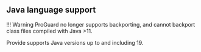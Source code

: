 ## Java language support

!!! Warning
    ProGuard no longer supports backporting, and cannot backport class files compiled with Java >11.

Provide supports Java versions up to and including 19.
